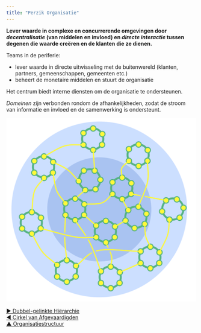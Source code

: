 ```yaml
---
title: "Perzik Organisatie"
---
```



<strong>Lever waarde in complexe en concurrerende omgevingen door <em>decentralisatie</em> (van middelen en invloed) en <em>directe interactie</em> tussen degenen die waarde creëren en de klanten die ze dienen.</strong>

Teams in de periferie:

- lever waarde in directe uitwisseling met de buitenwereld (klanten, partners, gemeenschappen, gemeenten etc.) 
- beheert de monetaire middelen en stuurt de organisatie

Het centrum biedt interne diensten om de organisatie te ondersteunen.

<dfn data-info="Domein: Een afgebakend gebied van invloed, activiteit en besluitvorming binnen een organisatie.">Domeinen</dfn> zijn verbonden rondom de afhankelijkheden, zodat de stroom van informatie en invloed en de samenwerking is ondersteunt.

![Perzik Organisatie](img/structural-patterns/peach-organization.png)

[&#9654; Dubbel-gelinkte Hiërarchie](double-linked-hierarchy.html)<br/>[&#9664; Cirkel van Afgevaardigden](delegate-circle.html)<br/>[&#9650; Organisatiestructuur](organizational-structure.html)

